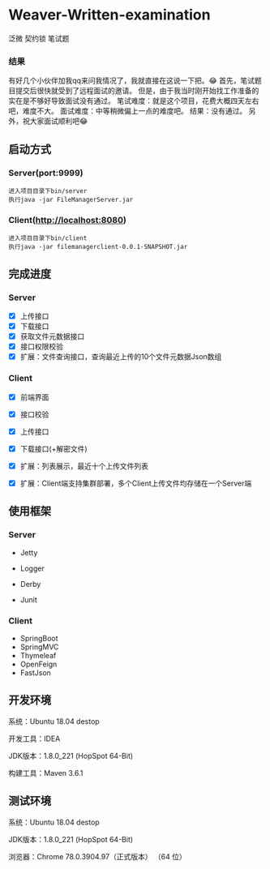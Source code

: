 # Weaver-Written-examination
泛微 契约锁 笔试题

### 结果
有好几个小伙伴加我qq来问我情况了，我就直接在这说一下把。😂
首先，笔试题目提交后很快就受到了远程面试的邀请。
但是，由于我当时刚开始找工作准备的实在是不够好导致面试没有通过。
笔试难度：就是这个项目，花费大概四天左右吧，难度不大。
面试难度：中等稍微偏上一点的难度吧。
结果：没有通过。
另外，祝大家面试顺利吧😂

## 启动方式

### Server(port:9999)

```
进入项目目录下bin/server  
执行java -jar FileManagerServer.jar
```

### Client([http://localhost:8080](http://localhost:8080))

```
进入项目目录下bin/client  
执行java -jar filemanagerclient-0.0.1-SNAPSHOT.jar
```



## 完成进度

### Server

- [x] 上传接口
- [x] 下载接口
- [x] 获取文件元数据接口
- [x] 接口权限校验
- [x] 扩展：文件查询接口，查询最近上传的10个文件元数据Json数组

### Client

- [x] 前端界面
- [x] 接口校验
- [x] 上传接口
- [x] 下载接口(+解密文件)
- [x] 扩展：列表展示，最近十个上传文件列表
- [x] 扩展：Client端支持集群部署，多个Client上传文件均存储在一个Server端



##  使用框架

### Server

-  Jetty

- Logger

- Derby

- Junit

### Client

- SpringBoot
- SpringMVC
- Thymeleaf
- OpenFeign  
- FastJson



## 开发环境

系统：Ubuntu 18.04 destop

开发工具：IDEA

JDK版本：1.8.0_221 (HopSpot 64-Bit)

构建工具：Maven 3.6.1



## 测试环境

系统：Ubuntu 18.04 destop

JDK版本：1.8.0_221 (HopSpot 64-Bit)

浏览器：Chrome 78.0.3904.97（正式版本） （64 位）

